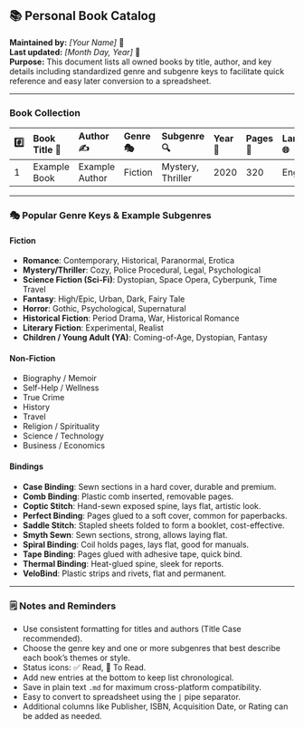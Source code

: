 ## 📚 Personal Book Catalog

**Maintained by:** *[Your Name]* 👤    
**Last updated:** *[Month Day, Year]* 📅    
**Purpose:** This document lists all owned books by title, author, and key details including standardized genre and subgenre keys to facilitate quick reference and easy later conversion to a spreadsheet.

***

### Book Collection

| #️⃣ | Book Title 📖 | Author ✍️ | Genre 🎭     | Subgenre 🔍           | Year 📅 | Pages 📄 | Language 🌐 | Status ✅/🔖 | Notes 🗒️           |
| :-- | :------------ | :--------- | :----------- | :-------------------- | :----- | :-------| :---------- | :-----------| :------------------ |
| 1   | Example Book  | Example Author | Fiction    | Mystery, Thriller      | 2020   | 320     | English     | ✅ Read     | Favorite classic    |

***

### 🎭 Popular Genre Keys & Example Subgenres

#### Fiction  
  - **Romance**: Contemporary, Historical, Paranormal, Erotica  
  - **Mystery/Thriller**: Cozy, Police Procedural, Legal, Psychological  
  - **Science Fiction (Sci-Fi)**: Dystopian, Space Opera, Cyberpunk, Time Travel  
  - **Fantasy**: High/Epic, Urban, Dark, Fairy Tale  
  - **Horror**: Gothic, Psychological, Supernatural  
  - **Historical Fiction**: Period Drama, War, Historical Romance  
  - **Literary Fiction**: Experimental, Realist  
  - **Children / Young Adult (YA)**: Coming-of-Age, Dystopian, Fantasy  

#### Non-Fiction  
  - Biography / Memoir  
  - Self-Help / Wellness  
  - True Crime  
  - History  
  - Travel  
  - Religion / Spirituality  
  - Science / Technology  
  - Business / Economics  

#### Bindings
- **Case Binding**: Sewn sections in a hard cover, durable and premium.  
- **Comb Binding**: Plastic comb inserted, removable pages.  
- **Coptic Stitch**: Hand-sewn exposed spine, lays flat, artistic look.  
- **Perfect Binding**: Pages glued to a soft cover, common for paperbacks.  
- **Saddle Stitch**: Stapled sheets folded to form a booklet, cost-effective.  
- **Smyth Sewn**: Sewn sections, strong, allows laying flat.  
- **Spiral Binding**: Coil holds pages, lays flat, good for manuals.  
- **Tape Binding**: Pages glued with adhesive tape, quick bind.  
- **Thermal Binding**: Heat-glued spine, sleek for reports.
- **VeloBind**: Plastic strips and rivets, flat and permanent.  

***

### 🗒️ Notes and Reminders

- Use consistent formatting for titles and authors (Title Case recommended).  
- Choose the genre key and one or more subgenres that best describe each book’s themes or style.  
- Status icons: ✅ Read, 🔖 To Read.  
- Add new entries at the bottom to keep list chronological.  
- Save in plain text `.md` for maximum cross-platform compatibility.  
- Easy to convert to spreadsheet using the `|` pipe separator.  
- Additional columns like Publisher, ISBN, Acquisition Date, or Rating can be added as needed.